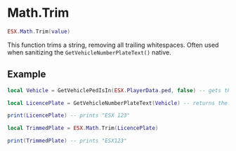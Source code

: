 # Math.Trim

```lua
ESX.Math.Trim(value)
```

This function trims a string, removing all trailing whitespaces. Often used when sanitizing the `GetVehicleNumberPlateText()` native.

## Example

```lua
local Vehicle = GetVehiclePedIsIn(ESX.PlayerData.ped, false) -- gets the vehicle the Player is in

local LicencePlate = GetVehicleNumberPlateText(Vehicle) -- returns the Vehicles Licence Plate

print(LicencePlate) -- prints "ESX 123"

local TrimmedPlate = ESX.Math.Trim(LicencePlate)

print(TrimmedPlate) -- prints "ESX123"
```

